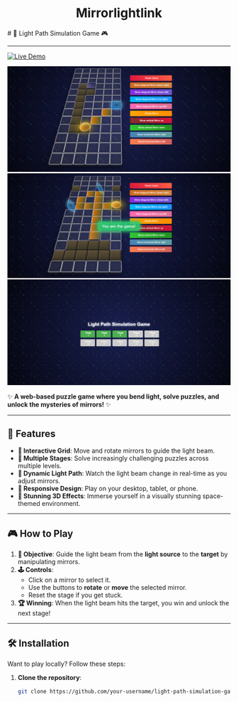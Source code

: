 <div align="center">
<h1> Mirrorlightlink</h1>
</div>
# 🌟 Light Path Simulation Game 🎮
<hr/>

[![Live Demo](https://img.shields.io/badge/PLAY%20DEMO-LIVE%20GAME-brightgreen?style=for-the-badge&logo=github)](https://majdalkatan.github.io/Mirrorlightlink/index)


![Game Screenshot](./screenshots/1.png)
![Game Screenshot](./screenshots/2.png)
![Game Screenshot](./screenshots/3.png)

 

✨ **A web-based puzzle game where you bend light, solve puzzles, and unlock the mysteries of mirrors!** ✨

---

## 🚀 Features

- **🧩 Interactive Grid**: Move and rotate mirrors to guide the light beam.
- **🎯 Multiple Stages**: Solve increasingly challenging puzzles across multiple levels.
- **🌈 Dynamic Light Path**: Watch the light beam change in real-time as you adjust mirrors.
- **📱 Responsive Design**: Play on your desktop, tablet, or phone.
- **🎨 Stunning 3D Effects**: Immerse yourself in a visually stunning space-themed environment.

---

## 🎮 How to Play

1. **🎯 Objective**: Guide the light beam from the **light source** to the **target** by manipulating mirrors.
2. **🕹️ Controls**:
   - Click on a mirror to select it.
   - Use the buttons to **rotate** or **move** the selected mirror.
   - Reset the stage if you get stuck.
3. **🏆 Winning**: When the light beam hits the target, you win and unlock the next stage!

---

## 🛠️ Installation

Want to play locally? Follow these steps:

1. **Clone the repository**:
   ```bash
   git clone https://github.com/your-username/light-path-simulation-game.git
   ```
   
